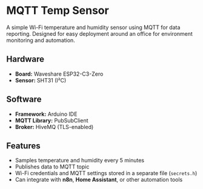 # MQTT Temp Sensor

A simple Wi-Fi temperature and humidity sensor using MQTT for data reporting. Designed for easy deployment around an office for environment monitoring and automation.

## Hardware
- **Board:** Waveshare ESP32-C3-Zero  
- **Sensor:** SHT31 (I²C)

## Software
- **Framework:** Arduino IDE
- **MQTT Library:** PubSubClient  
- **Broker:** HiveMQ (TLS-enabled)

## Features
- Samples temperature and humidity every 5 minutes  
- Publishes data to MQTT topic   
- Wi-Fi credentials and MQTT settings stored in a separate file (`secrets.h`)  
- Can integrate with **n8n**, **Home Assistant**, or other automation tools  
